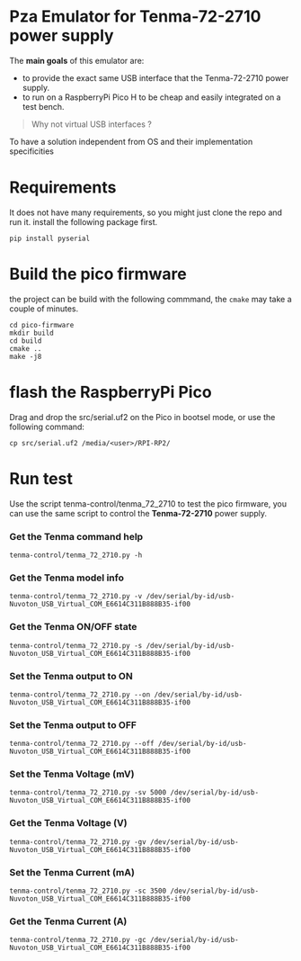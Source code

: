 # Pza Emulator for Tenma-72-2710 power supply

The **main goals** of this emulator are:
- to provide the exact same USB interface that the Tenma-72-2710 power supply.
- to run on a RaspberryPi Pico H to be cheap and easily integrated on a test bench.

> Why not virtual USB interfaces ?

To have a solution independent from OS and their implementation specificities

# Requirements

It does not have many requirements, so you might just clone the repo and run it. install the following package first.

```
pip install pyserial
```

# Build the pico firmware

the project can be build with the following commmand, the `cmake` may take a couple of minutes.

```
cd pico-firmware
mkdir build 
cd build
cmake ..
make -j8
```

# flash the RaspberryPi Pico

Drag and drop the src/serial.uf2 on the Pico in bootsel mode, or use the following command:

```
cp src/serial.uf2 /media/<user>/RPI-RP2/
```
# Run test

Use the script tenma-control/tenma\_72\_2710 to test the pico firmware, you can use the same script to control the **Tenma-72-2710** power supply.

### Get the Tenma command help
```
tenma-control/tenma_72_2710.py -h
```

### Get the Tenma model info
```
tenma-control/tenma_72_2710.py -v /dev/serial/by-id/usb-Nuvoton_USB_Virtual_COM_E6614C311B888B35-if00
```

### Get the Tenma ON/OFF state
```
tenma-control/tenma_72_2710.py -s /dev/serial/by-id/usb-Nuvoton_USB_Virtual_COM_E6614C311B888B35-if00
```

### Set the Tenma output to ON
```
tenma-control/tenma_72_2710.py --on /dev/serial/by-id/usb-Nuvoton_USB_Virtual_COM_E6614C311B888B35-if00
```

### Set the Tenma output to OFF
```
tenma-control/tenma_72_2710.py --off /dev/serial/by-id/usb-Nuvoton_USB_Virtual_COM_E6614C311B888B35-if00
```

### Set the Tenma Voltage (mV)
```
tenma-control/tenma_72_2710.py -sv 5000 /dev/serial/by-id/usb-Nuvoton_USB_Virtual_COM_E6614C311B888B35-if00
```

### Get the Tenma Voltage (V)
```
tenma-control/tenma_72_2710.py -gv /dev/serial/by-id/usb-Nuvoton_USB_Virtual_COM_E6614C311B888B35-if00
```

### Set the Tenma Current (mA)
```
tenma-control/tenma_72_2710.py -sc 3500 /dev/serial/by-id/usb-Nuvoton_USB_Virtual_COM_E6614C311B888B35-if00
```

### Get the Tenma Current (A)
```
tenma-control/tenma_72_2710.py -gc /dev/serial/by-id/usb-Nuvoton_USB_Virtual_COM_E6614C311B888B35-if00
```



